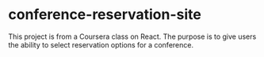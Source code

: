 # conference-reservation-site
This project is from a Coursera class on React. The purpose is to give users the ability to select reservation options for a conference.

